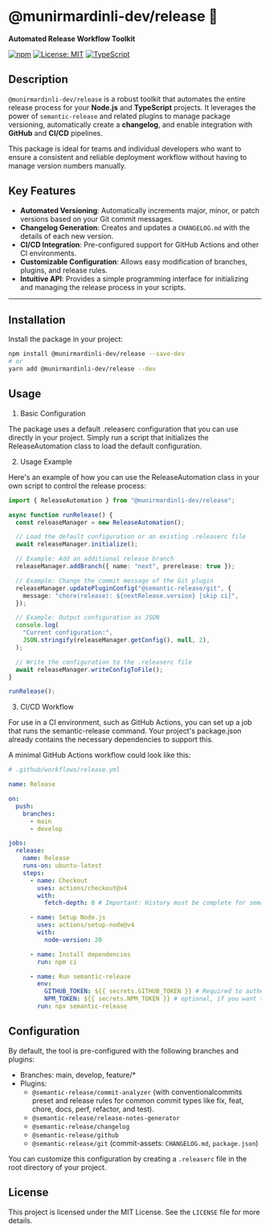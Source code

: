 # @munirmardinli-dev/release 🚀

**Automated Release Workflow Toolkit**

[![npm](https://img.shields.io/npm/v/@munirmardinli-dev/release)](https://github.com/munirmardinli-dev/release/pkgs/npm/release)
[![License: MIT](https://img.shields.io/badge/License-MIT-yellow.svg?style=flat-square)](https://opensource.org/licenses/MIT)
[![TypeScript](https://img.shields.io/badge/lang-typescript-3178C6.svg)](https://www.typescriptlang.org/)

## Description

`@munirmardinli-dev/release` is a robust toolkit that automates the entire release process for your **Node.js** and **TypeScript** projects. It leverages the power of `semantic-release` and related plugins to manage package versioning, automatically create a **changelog**, and enable integration with **GitHub** and **CI/CD** pipelines.

This package is ideal for teams and individual developers who want to ensure a consistent and reliable deployment workflow without having to manage version numbers manually.

## Key Features

- **Automated Versioning**: Automatically increments major, minor, or patch versions based on your Git commit messages.
- **Changelog Generation**: Creates and updates a `CHANGELOG.md` with the details of each new version.
- **CI/CD Integration**: Pre-configured support for GitHub Actions and other CI environments.
- **Customizable Configuration**: Allows easy modification of branches, plugins, and release rules.
- **Intuitive API**: Provides a simple programming interface for initializing and managing the release process in your scripts.

---

## Installation

Install the package in your project:

```bash
npm install @munirmardinli-dev/release --save-dev
# or
yarn add @munirmardinli-dev/release --dev
```

## Usage

1. Basic Configuration

The package uses a default .releaserc configuration that you can use directly in your project. Simply run a script that initializes the ReleaseAutomation class to load the default configuration.

2. Usage Example

Here's an example of how you can use the ReleaseAutomation class in your own script to control the release process:

```typescript
import { ReleaseAutomation } from "@munirmardinli-dev/release";

async function runRelease() {
  const releaseManager = new ReleaseAutomation();

  // Load the default configuration or an existing .releaserc file
  await releaseManager.initialize();

  // Example: Add an additional release branch
  releaseManager.addBranch({ name: "next", prerelease: true });

  // Example: Change the commit message of the Git plugin
  releaseManager.updatePluginConfig("@semantic-release/git", {
    message: "chore(release): ${nextRelease.version} [skip ci]",
  });

  // Example: Output configuration as JSON
  console.log(
    "Current configuration:",
    JSON.stringify(releaseManager.getConfig(), null, 2),
  );

  // Write the configuration to the .releaserc file
  await releaseManager.writeConfigToFile();
}

runRelease();
```

3. CI/CD Workflow

For use in a CI environment, such as GitHub Actions, you can set up a job that runs the semantic-release command. Your project's package.json already contains the necessary dependencies to support this.

A minimal GitHub Actions workflow could look like this:

```yaml
# .github/workflows/release.yml

name: Release

on:
  push:
    branches:
      - main
      - develop

jobs:
  release:
    name: Release
    runs-on: ubuntu-latest
    steps:
      - name: Checkout
        uses: actions/checkout@v4
        with:
          fetch-depth: 0 # Important: History must be complete for semantic-release

      - name: Setup Node.js
        uses: actions/setup-node@v4
        with:
          node-version: 20

      - name: Install dependencies
        run: npm ci

      - name: Run semantic-release
        env:
          GITHUB_TOKEN: ${{ secrets.GITHUB_TOKEN }} # Required to authenticate with GitHub
          NPM_TOKEN: ${{ secrets.NPM_TOKEN }} # optional, if you want to publish to npm registry
        run: npx semantic-release
```

## Configuration

By default, the tool is pre-configured with the following branches and plugins:

- Branches: main, develop, feature/\*
- Plugins:
  - `@semantic-release/commit-analyzer` (with conventionalcommits preset and release rules for common commit types like fix, feat, chore, docs, perf, refactor, and test).
  - `@semantic-release/release-notes-generator`
  - `@semantic-release/changelog`
  - `@semantic-release/github`
  - `@semantic-release/git` (commit-assets: `CHANGELOG.md`, `package.json`)

You can customize this configuration by creating a `.releaserc` file in the root directory of your project.

## License

This project is licensed under the MIT License. See the `LICENSE` file for more details.
